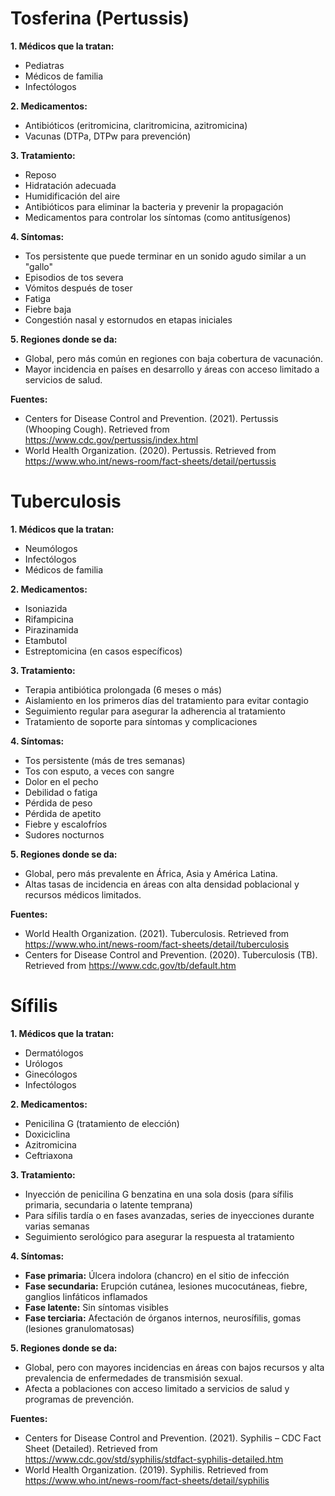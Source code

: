 # Tosferina (Pertussis)

**1. Médicos que la tratan:**
- Pediatras
- Médicos de familia
- Infectólogos

**2. Medicamentos:**
- Antibióticos (eritromicina, claritromicina, azitromicina)
- Vacunas (DTPa, DTPw para prevención)

**3. Tratamiento:**
- Reposo
- Hidratación adecuada
- Humidificación del aire
- Antibióticos para eliminar la bacteria y prevenir la propagación
- Medicamentos para controlar los síntomas (como antitusígenos)

**4. Síntomas:**
- Tos persistente que puede terminar en un sonido agudo similar a un "gallo"
- Episodios de tos severa
- Vómitos después de toser
- Fatiga
- Fiebre baja
- Congestión nasal y estornudos en etapas iniciales

**5. Regiones donde se da:**
- Global, pero más común en regiones con baja cobertura de vacunación.
- Mayor incidencia en países en desarrollo y áreas con acceso limitado a servicios de salud.

**Fuentes:**
- Centers for Disease Control and Prevention. (2021). Pertussis (Whooping Cough). Retrieved from https://www.cdc.gov/pertussis/index.html
- World Health Organization. (2020). Pertussis. Retrieved from https://www.who.int/news-room/fact-sheets/detail/pertussis

# Tuberculosis

**1. Médicos que la tratan:**
- Neumólogos
- Infectólogos
- Médicos de familia

**2. Medicamentos:**
- Isoniazida
- Rifampicina
- Pirazinamida
- Etambutol
- Estreptomicina (en casos específicos)

**3. Tratamiento:**
- Terapia antibiótica prolongada (6 meses o más)
- Aislamiento en los primeros días del tratamiento para evitar contagio
- Seguimiento regular para asegurar la adherencia al tratamiento
- Tratamiento de soporte para síntomas y complicaciones

**4. Síntomas:**
- Tos persistente (más de tres semanas)
- Tos con esputo, a veces con sangre
- Dolor en el pecho
- Debilidad o fatiga
- Pérdida de peso
- Pérdida de apetito
- Fiebre y escalofríos
- Sudores nocturnos

**5. Regiones donde se da:**
- Global, pero más prevalente en África, Asia y América Latina.
- Altas tasas de incidencia en áreas con alta densidad poblacional y recursos médicos limitados.

**Fuentes:**
- World Health Organization. (2021). Tuberculosis. Retrieved from https://www.who.int/news-room/fact-sheets/detail/tuberculosis
- Centers for Disease Control and Prevention. (2020). Tuberculosis (TB). Retrieved from https://www.cdc.gov/tb/default.htm

# Sífilis

**1. Médicos que la tratan:**
- Dermatólogos
- Urólogos
- Ginecólogos
- Infectólogos

**2. Medicamentos:**
- Penicilina G (tratamiento de elección)
- Doxiciclina
- Azitromicina
- Ceftriaxona

**3. Tratamiento:**
- Inyección de penicilina G benzatina en una sola dosis (para sífilis primaria, secundaria o latente temprana)
- Para sífilis tardía o en fases avanzadas, series de inyecciones durante varias semanas
- Seguimiento serológico para asegurar la respuesta al tratamiento

**4. Síntomas:**
- **Fase primaria:** Úlcera indolora (chancro) en el sitio de infección
- **Fase secundaria:** Erupción cutánea, lesiones mucocutáneas, fiebre, ganglios linfáticos inflamados
- **Fase latente:** Sin síntomas visibles
- **Fase terciaria:** Afectación de órganos internos, neurosífilis, gomas (lesiones granulomatosas)

**5. Regiones donde se da:**
- Global, pero con mayores incidencias en áreas con bajos recursos y alta prevalencia de enfermedades de transmisión sexual.
- Afecta a poblaciones con acceso limitado a servicios de salud y programas de prevención.

**Fuentes:**
- Centers for Disease Control and Prevention. (2021). Syphilis – CDC Fact Sheet (Detailed). Retrieved from https://www.cdc.gov/std/syphilis/stdfact-syphilis-detailed.htm
- World Health Organization. (2019). Syphilis. Retrieved from https://www.who.int/news-room/fact-sheets/detail/syphilis
